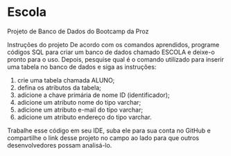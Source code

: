 # Escola
Projeto de Banco de Dados do Bootcamp da Proz

Instruções do projeto
De acordo com os comandos aprendidos, programe códigos SQL para criar um banco de dados chamado ESCOLA e deixe-o pronto para o uso. Depois, pesquise qual é o comando utilizado para inserir uma tabela no banco de dados e siga as instruções:

1. crie uma tabela chamada ALUNO;  
2. defina os atributos da tabela;
3. adicione a chave primária de nome ID (identificador);
4. adicione um atributo nome do tipo varchar;
5. adicione um atributo e-mail do tipo varchar;
6. adicione um atributo endereço do tipo varchar.

Trabalhe esse código em seu IDE, suba ele para sua conta no GitHub e compartilhe o link desse projeto no campo ao lado para que outros desenvolvedores possam analisá-lo. 
